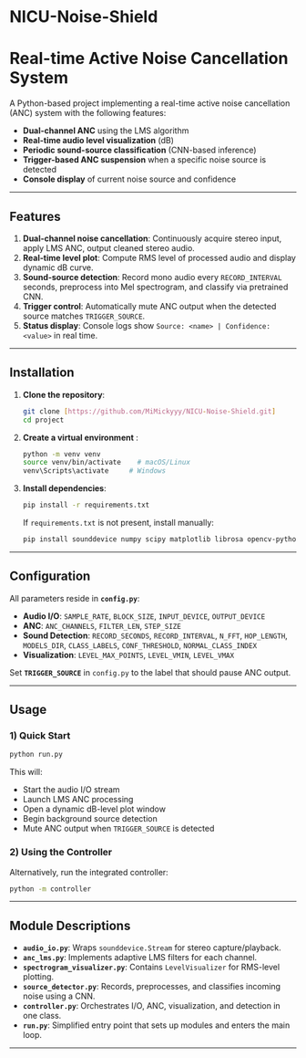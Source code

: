 # NICU-Noise-Shield
# Real-time Active Noise Cancellation System

A Python-based project implementing a real-time active noise cancellation (ANC) system with the following features:

- **Dual-channel ANC** using the LMS algorithm  
- **Real-time audio level visualization** (dB)  
- **Periodic sound-source classification** (CNN-based inference)  
- **Trigger-based ANC suspension** when a specific noise source is detected  
- **Console display** of current noise source and confidence

---

## Features

1. **Dual‑channel noise cancellation**: Continuously acquire stereo input, apply LMS ANC, output cleaned stereo audio.  
2. **Real‑time level plot**: Compute RMS level of processed audio and display dynamic dB curve.  
3. **Sound‑source detection**: Record mono audio every `RECORD_INTERVAL` seconds, preprocess into Mel spectrogram, and classify via pretrained CNN.  
4. **Trigger control**: Automatically mute ANC output when the detected source matches `TRIGGER_SOURCE`.  
5. **Status display**: Console logs show `Source: <name> | Confidence: <value>` in real time.


---

## Installation

1. **Clone the repository**:
   ```bash
   git clone [https://github.com/MiMickyyy/NICU-Noise-Shield.git]
   cd project
   ```

2. **Create a virtual environment** :
   ```bash
   python -m venv venv
   source venv/bin/activate    # macOS/Linux
   venv\Scripts\activate     # Windows
   ```

3. **Install dependencies**:
   ```bash
   pip install -r requirements.txt
   ```

   If `requirements.txt` is not present, install manually:
   ```bash
   pip install sounddevice numpy scipy matplotlib librosa opencv-python tensorflow
   ```

---

## Configuration

All parameters reside in **`config.py`**:

- **Audio I/O**: `SAMPLE_RATE`, `BLOCK_SIZE`, `INPUT_DEVICE`, `OUTPUT_DEVICE`  
- **ANC**: `ANC_CHANNELS`, `FILTER_LEN`, `STEP_SIZE`  
- **Sound Detection**: `RECORD_SECONDS`, `RECORD_INTERVAL`, `N_FFT`, `HOP_LENGTH`, `MODELS_DIR`, `CLASS_LABELS`, `CONF_THRESHOLD`, `NORMAL_CLASS_INDEX`  
- **Visualization**: `LEVEL_MAX_POINTS`, `LEVEL_VMIN`, `LEVEL_VMAX`  

Set **`TRIGGER_SOURCE`** in `config.py` to the label that should pause ANC output.

---

## Usage

### 1) Quick Start

```bash
python run.py
```  

This will:

- Start the audio I/O stream  
- Launch LMS ANC processing  
- Open a dynamic dB-level plot window  
- Begin background source detection  
- Mute ANC output when `TRIGGER_SOURCE` is detected

### 2) Using the Controller

Alternatively, run the integrated controller:

```bash
python -m controller
```  

---

## Module Descriptions

- **`audio_io.py`**: Wraps `sounddevice.Stream` for stereo capture/playback.  
- **`anc_lms.py`**: Implements adaptive LMS filters for each channel.  
- **`spectrogram_visualizer.py`**: Contains `LevelVisualizer` for RMS-level plotting.  
- **`source_detector.py`**: Records, preprocesses, and classifies incoming noise using a CNN.  
- **`controller.py`**: Orchestrates I/O, ANC, visualization, and detection in one class.  
- **`run.py`**: Simplified entry point that sets up modules and enters the main loop.  

---


